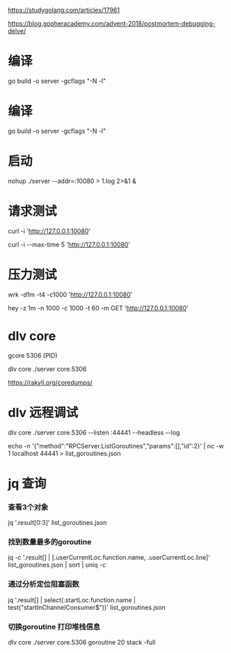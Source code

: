 
https://studygolang.com/articles/17961

https://blog.gopheracademy.com/advent-2018/postmortem-debugging-delve/

# 编译
go build -o server -gcflags "-N -l"

# 编译
go build -o server -gcflags "-N -l"

# 启动
nohup ./server --addr=:10080 > 1.log 2>&1 &

# 请求测试
curl -i 'http://127.0.0.1:10080'

curl -i --max-time 5 'http://127.0.0.1:10080'

# 压力测试
wrk -d1m -t4 -c1000 'http://127.0.0.1:10080'

hey -z 1m -n 1000 -c 1000 -t 60 -m GET 'http://127.0.0.1:10080'

# dlv core
gcore 5306 (PID)

dlv core ./server core.5306

https://rakyll.org/coredumps/

# dlv 远程调试
dlv core ./server core.5306 --listen :44441 --headless --log

echo -n '{"method":"RPCServer.ListGoroutines","params":[],"id":2}' | nc -w 1 localhost 44441 > list_goroutines.json


# jq 查询
### 查看3个对象
jq '.result[0:3]' list_goroutines.json

### 找到数量最多的goroutine

jq -c '.result[] | [.userCurrentLoc.function.name, .userCurrentLoc.line]' list_goroutines.json | sort | uniq -c

### 通过分析定位阻塞函数
jq '.result[] | select(.startLoc.function.name | test("startInChannelConsumer$"))' list_goroutines.json

### 切换goroutine 打印堆栈信息
dlv core ./server core.5306
goroutine 20
stack -full